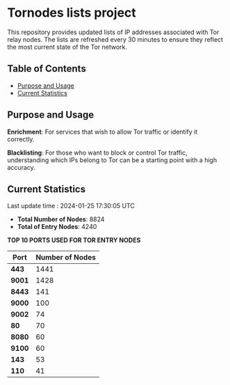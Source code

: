 # Tornodes lists project

This repository provides updated lists of IP addresses associated with Tor relay nodes. The lists are refreshed every 30 minutes to ensure they reflect the most current state of the Tor network.

## Table of Contents

- [Purpose and Usage](#purpose-and-usage)
- [Current Statistics](#current-statistics)


## Purpose and Usage

**Enrichment**: For services that wish to allow Tor traffic or identify it correctly.

**Blacklisting**: For those who want to block or control Tor traffic, understanding which IPs belong to Tor can be a starting point with a high accuracy.

## Current Statistics

Last update time : 2024-01-25 17:30:05 UTC

- **Total Number of Nodes**: 8824
- **Total of Entry Nodes**: 4240

**TOP 10 PORTS USED FOR TOR ENTRY NODES**

| **Port** | **Number of Nodes** |
|------|-----------------|
| **443**   | 1441  |
| **9001**   | 1428  |
| **8443**   | 141  |
| **9000**   | 100  |
| **9002**   | 74  |
| **80**   | 70  |
| **8080**   | 60  |
| **9100**   | 60  |
| **143**   | 53  |
| **110**   | 41  |

